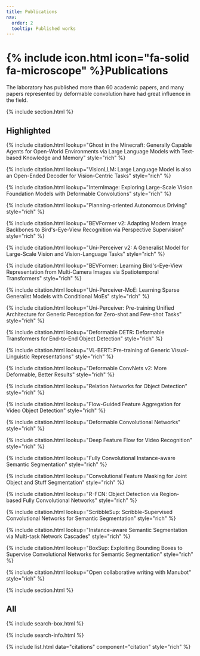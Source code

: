```yaml
---
title: Publications
nav:
  order: 2
  tooltip: Published works
---
```


<style>
    /* Style for the rounded rectangle */
    .rounded-rectangle {
        display: inline-block;
        padding: 10px;
        border-radius: 10px; /* Adjust the border-radius to control the roundness */
        background-color: #4CAF50; /* Background color of the rectangle */
        text-align: center; /* Center the text inside the rectangle */
    }
</style>

# {% include icon.html icon="fa-solid fa-microscope" %}Publications

The laboratory has published more than 60 academic papers, and many papers represented by deformable convolution have had great influence in the field.

{% include section.html %}

## Highlighted

{% include citation.html lookup="Ghost in the Minecraft: Generally Capable Agents for Open-World Environments via Large Language Models with Text-based Knowledge and Memory" style="rich" %}

{% include citation.html lookup="VisionLLM: Large Language Model is also an Open-Ended Decoder for Vision-Centric Tasks" style="rich" %}

{% include citation.html lookup="InternImage: Exploring Large-Scale Vision Foundation Models with Deformable Convolutions" style="rich" %}

{% include citation.html lookup="Planning-oriented Autonomous Driving" style="rich" %}

{% include citation.html lookup="BEVFormer v2: Adapting Modern Image Backbones to Bird's-Eye-View Recognition via Perspective Supervision" style="rich" %}

{% include citation.html lookup="Uni-Perceiver v2: A Generalist Model for Large-Scale Vision and Vision-Language Tasks" style="rich" %}

{% include citation.html lookup="BEVFormer: Learning Bird's-Eye-View Representation from Multi-Camera Images via Spatiotemporal Transformers" style="rich" %}

{% include citation.html lookup="Uni-Perceiver-MoE: Learning Sparse Generalist Models with Conditional MoEs" style="rich" %}

{% include citation.html lookup="Uni-Perceiver: Pre-training Unified Architecture for Generic Perception for Zero-shot and Few-shot Tasks" style="rich" %}

{% include citation.html lookup="Deformable DETR: Deformable Transformers for End-to-End Object Detection" style="rich" %}

{% include citation.html lookup="VL-BERT: Pre-training of Generic Visual-Linguistic Representations" style="rich" %}

{% include citation.html lookup="Deformable ConvNets v2: More Deformable, Better Results" style="rich" %}

{% include citation.html lookup="Relation Networks for Object Detection" style="rich" %}

{% include citation.html lookup="Flow-Guided Feature Aggregation for Video Object Detection" style="rich" %}

{% include citation.html lookup="Deformable Convolutional Networks" style="rich" %}

{% include citation.html lookup="Deep Feature Flow for Video Recognition" style="rich" %}

{% include citation.html lookup="Fully Convolutional Instance-aware Semantic Segmentation" style="rich" %}

{% include citation.html lookup="Convolutional Feature Masking for Joint Object and Stuff Segmentation" style="rich" %}

{% include citation.html lookup="R-FCN: Object Detection via Region-based Fully Convolutional Networks" style="rich" %}

{% include citation.html lookup="ScribbleSup: Scribble-Supervised Convolutional Networks for Semantic Segmentation" style="rich" %}

{% include citation.html lookup="Instance-aware Semantic Segmentation via Multi-task Network Cascades" style="rich" %}

{% include citation.html lookup="BoxSup: Exploiting Bounding Boxes to Supervise Convolutional Networks for Semantic Segmentation" style="rich" %}

{% include citation.html lookup="Open collaborative writing with Manubot" style="rich" %}

{% include section.html %}

## All

{% include search-box.html %}

{% include search-info.html %}

{% include list.html data="citations" component="citation" style="rich" %}
